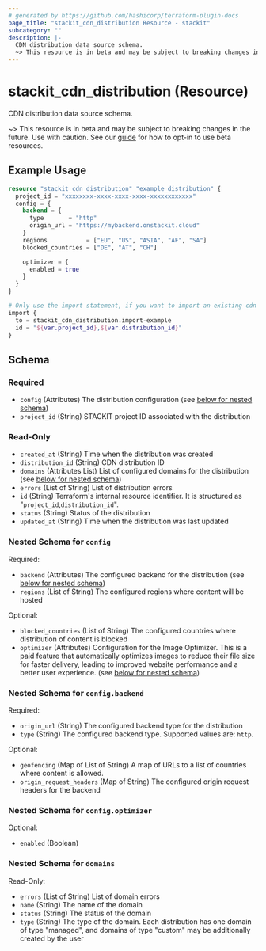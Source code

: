 ```yaml
---
# generated by https://github.com/hashicorp/terraform-plugin-docs
page_title: "stackit_cdn_distribution Resource - stackit"
subcategory: ""
description: |-
  CDN distribution data source schema.
  ~> This resource is in beta and may be subject to breaking changes in the future. Use with caution. See our guide https://registry.terraform.io/providers/stackitcloud/stackit/latest/docs/guides/opting_into_beta_resources for how to opt-in to use beta resources.
---
```


# stackit_cdn_distribution (Resource)

CDN distribution data source schema.

~> This resource is in beta and may be subject to breaking changes in the future. Use with caution. See our [guide](https://registry.terraform.io/providers/stackitcloud/stackit/latest/docs/guides/opting_into_beta_resources) for how to opt-in to use beta resources.

## Example Usage

```terraform
resource "stackit_cdn_distribution" "example_distribution" {
  project_id = "xxxxxxxx-xxxx-xxxx-xxxx-xxxxxxxxxxxx"
  config = {
    backend = {
      type       = "http"
      origin_url = "https://mybackend.onstackit.cloud"
    }
    regions           = ["EU", "US", "ASIA", "AF", "SA"]
    blocked_countries = ["DE", "AT", "CH"]

    optimizer = {
      enabled = true
    }
  }
}

# Only use the import statement, if you want to import an existing cdn distribution
import {
  to = stackit_cdn_distribution.import-example
  id = "${var.project_id},${var.distribution_id}"
}
```

<!-- schema generated by tfplugindocs -->
## Schema

### Required

- `config` (Attributes) The distribution configuration (see [below for nested schema](#nestedatt--config))
- `project_id` (String) STACKIT project ID associated with the distribution

### Read-Only

- `created_at` (String) Time when the distribution was created
- `distribution_id` (String) CDN distribution ID
- `domains` (Attributes List) List of configured domains for the distribution (see [below for nested schema](#nestedatt--domains))
- `errors` (List of String) List of distribution errors
- `id` (String) Terraform's internal resource identifier. It is structured as "`project_id`,`distribution_id`".
- `status` (String) Status of the distribution
- `updated_at` (String) Time when the distribution was last updated

<a id="nestedatt--config"></a>
### Nested Schema for `config`

Required:

- `backend` (Attributes) The configured backend for the distribution (see [below for nested schema](#nestedatt--config--backend))
- `regions` (List of String) The configured regions where content will be hosted

Optional:

- `blocked_countries` (List of String) The configured countries where distribution of content is blocked
- `optimizer` (Attributes) Configuration for the Image Optimizer. This is a paid feature that automatically optimizes images to reduce their file size for faster delivery, leading to improved website performance and a better user experience. (see [below for nested schema](#nestedatt--config--optimizer))

<a id="nestedatt--config--backend"></a>
### Nested Schema for `config.backend`

Required:

- `origin_url` (String) The configured backend type for the distribution
- `type` (String) The configured backend type. Supported values are: `http`.

Optional:

- `geofencing` (Map of List of String) A map of URLs to a list of countries where content is allowed.
- `origin_request_headers` (Map of String) The configured origin request headers for the backend


<a id="nestedatt--config--optimizer"></a>
### Nested Schema for `config.optimizer`

Optional:

- `enabled` (Boolean)



<a id="nestedatt--domains"></a>
### Nested Schema for `domains`

Read-Only:

- `errors` (List of String) List of domain errors
- `name` (String) The name of the domain
- `status` (String) The status of the domain
- `type` (String) The type of the domain. Each distribution has one domain of type "managed", and domains of type "custom" may be additionally created by the user
